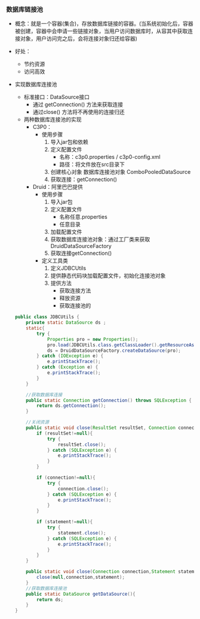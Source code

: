 ### 数据库链接池

- 概念：就是一个容器(集合)，存放数据库链接的容器。(当系统初始化后，容器被创建，容器中会申请一些链接对象，当用户访问数据库时，从容其中获取连接对象，用户访问完之后，会将连接对象归还给容器)

- 好处：
  - 节约资源
  - 访问高效

- 实现数据库连接池
  - 标准接口：DataSource接口
    - 通过 getConnection() 方法来获取连接
    - 通过close() 方法将不再使用的连接归还
  - 两种数据库连接池的实现
    - C3P0：
      - 使用步骤
        1. 导入jar包和依赖
        2. 定义配置文件
           - 名称：c3p0.properties / c3p0-config.xml
           - 路径：将文件放在src目录下
        3. 创建核心对象 数据库连接池对象 ComboPooledDataSource
        4. 获取连接：getConnection()
    - Druid：阿里巴巴提供
      - 使用步骤
        1. 导入jar包
        2. 定义配置文件
           - 名称任意.properties
           - 任意目录
        3. 加载配置文件
        4. 获取数据库连接池对象：通过工厂类来获取 DruidDataSourceFactory
        5. 获取连接getConnection()
      - 定义工具类
        1. 定义JDBCUtils
        2. 提供静态代码块加载配置文件，初始化连接池对象
        3. 提供方法
           - 获取连接方法
           - 释放资源
           - 获取连接池的
  
  ```java
  public class JDBCUtils {
      private static DataSource ds ;
      static{
          try {
              Properties pro = new Properties();
              pro.load(JDBCUtils.class.getClassLoader().getResourceAsStream("Druid.properties"));
              ds = DruidDataSourceFactory.createDataSource(pro);
          } catch (IOException e) {
              e.printStackTrace();
          } catch (Exception e) {
              e.printStackTrace();
          }
      }
  
      //获取数据库连接
      public static Connection getConnection() throws SQLException {
          return ds.getConnection();
      }
  
      //关闭资源
      public static void close(ResultSet resultSet, Connection connection, Statement statement){
          if (resultSet!=null){
              try {
                  resultSet.close();
              } catch (SQLException e) {
                  e.printStackTrace();
              }
          }
  
          if (connection!=null){
              try {
                  connection.close();
              } catch (SQLException e) {
                  e.printStackTrace();
              }
          }
  
          if (statement!=null){
              try {
                  statement.close();
              } catch (SQLException e) {
                  e.printStackTrace();
              }
          }
      }
  
      public static void close(Connection connection,Statement statement){
          close(null,connection,statement);
      }
      //获取数据库连接池
      public static DataSource getDataSource(){
          return ds;
      }
  }
  
  ```
  
  